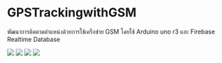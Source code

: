 # GPSTrackingwithGSM
พัฒนาการติดตามตำแหน่งด้วยการใช้เครือข่าย GSM โดยใช้ Arduino uno r3 และ Firebase Realtime Database

<img src="https://i.imgur.com/jAgqtA8.png">
<img src="https://i.imgur.com/BwbsSFI.png">
<img src="https://i.imgur.com/kDuDjWh.png">
<img src="https://i.imgur.com/gpyacIL.png">
